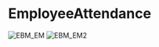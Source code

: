 # EmployeeAttendance
![EBM_EM](https://github.com/user-attachments/assets/9f49c37d-122a-401b-857b-d01c7e6a3e6b)
![EBM_EM2](https://github.com/user-attachments/assets/9bc5589b-19f7-4e4b-8df8-bc8ebe6178e8)
